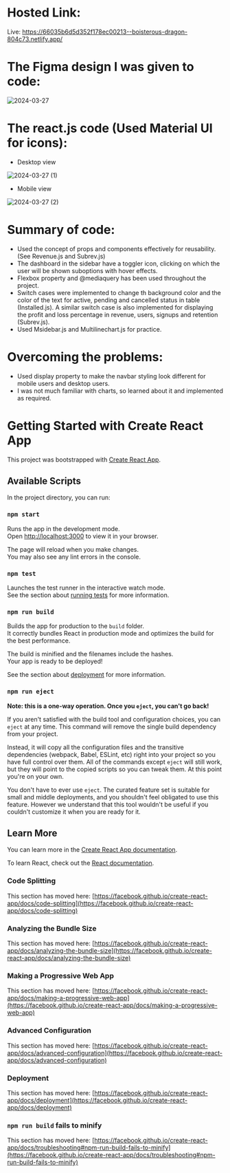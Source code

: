 # Hosted Link:
Live: https://66035b6d5d352f178ec00213--boisterous-dragon-804c73.netlify.app/

# The Figma design I was given to code:
![2024-03-27](https://github.com/Moumita2002/dashboard/assets/102172188/afcdd537-6f13-45bd-b069-3095f9c5ff23)

# The react.js code (Used Material UI for icons):
- Desktop view

![2024-03-27 (1)](https://github.com/Moumita2002/dashboard/assets/102172188/8e427f09-9927-4ab7-8a30-da0d83161e83)

- Mobile view

![2024-03-27 (2)](https://github.com/Moumita2002/dashboard/assets/102172188/20af3cd5-c0b3-4e1c-b06e-acd969d44877)



# Summary of code:
- Used the concept of props and components effectively for reusability. (See Revenue.js and Subrev.js)
- The dashboard in the sidebar have a toggler icon, clicking on which the user will be shown suboptions with hover effects.
- Flexbox property and @mediaquery has been used throughout the project.
- Switch cases were implemented to change th background color and the color of the text for active, pending and cancelled status in table (Installed.js). A similar switch case is also implemented for displaying the profit and loss percentage in revenue, users, signups and retention (Subrev.js).
- Used Msidebar.js and Multilinechart.js for practice.

# Overcoming the problems:
- Used display property to make the navbar styling look different for mobile users and desktop users.
- I was not much familiar with charts, so learned about it and implemented as required.


# Getting Started with Create React App

This project was bootstrapped with [Create React App](https://github.com/facebook/create-react-app).

## Available Scripts

In the project directory, you can run:

### `npm start`

Runs the app in the development mode.\
Open [http://localhost:3000](http://localhost:3000) to view it in your browser.

The page will reload when you make changes.\
You may also see any lint errors in the console.

### `npm test`

Launches the test runner in the interactive watch mode.\
See the section about [running tests](https://facebook.github.io/create-react-app/docs/running-tests) for more information.

### `npm run build`

Builds the app for production to the `build` folder.\
It correctly bundles React in production mode and optimizes the build for the best performance.

The build is minified and the filenames include the hashes.\
Your app is ready to be deployed!

See the section about [deployment](https://facebook.github.io/create-react-app/docs/deployment) for more information.

### `npm run eject`

**Note: this is a one-way operation. Once you `eject`, you can't go back!**

If you aren't satisfied with the build tool and configuration choices, you can `eject` at any time. This command will remove the single build dependency from your project.

Instead, it will copy all the configuration files and the transitive dependencies (webpack, Babel, ESLint, etc) right into your project so you have full control over them. All of the commands except `eject` will still work, but they will point to the copied scripts so you can tweak them. At this point you're on your own.

You don't have to ever use `eject`. The curated feature set is suitable for small and middle deployments, and you shouldn't feel obligated to use this feature. However we understand that this tool wouldn't be useful if you couldn't customize it when you are ready for it.

## Learn More

You can learn more in the [Create React App documentation](https://facebook.github.io/create-react-app/docs/getting-started).

To learn React, check out the [React documentation](https://reactjs.org/).

### Code Splitting

This section has moved here: [https://facebook.github.io/create-react-app/docs/code-splitting](https://facebook.github.io/create-react-app/docs/code-splitting)

### Analyzing the Bundle Size

This section has moved here: [https://facebook.github.io/create-react-app/docs/analyzing-the-bundle-size](https://facebook.github.io/create-react-app/docs/analyzing-the-bundle-size)

### Making a Progressive Web App

This section has moved here: [https://facebook.github.io/create-react-app/docs/making-a-progressive-web-app](https://facebook.github.io/create-react-app/docs/making-a-progressive-web-app)

### Advanced Configuration

This section has moved here: [https://facebook.github.io/create-react-app/docs/advanced-configuration](https://facebook.github.io/create-react-app/docs/advanced-configuration)

### Deployment

This section has moved here: [https://facebook.github.io/create-react-app/docs/deployment](https://facebook.github.io/create-react-app/docs/deployment)

### `npm run build` fails to minify

This section has moved here: [https://facebook.github.io/create-react-app/docs/troubleshooting#npm-run-build-fails-to-minify](https://facebook.github.io/create-react-app/docs/troubleshooting#npm-run-build-fails-to-minify)

